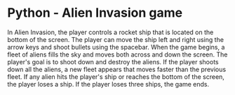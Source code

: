# Python - Alien Invasion game

In Alien Invasion, the player controls a rocket ship that is located on the bottom of the screen. The player can move the ship left and right using the arrow keys and shoot bullets using the spacebar. When the game begins, a fleet of aliens fills the sky and moves both across and down the screen. The player's goal is to shoot down and destroy the aliens. If the player shoots down all the aliens, a new fleet appears that moves faster than the previous fleet. If any alien hits the player's ship or reaches the bottom of the screen, the player loses a ship. If the player loses three ships, the game ends.

